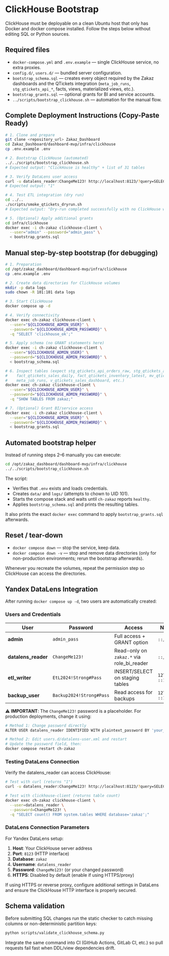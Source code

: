 # ClickHouse Bootstrap

ClickHouse must be deployable on a clean Ubuntu host that only has Docker and
docker compose installed. Follow the steps below without editing SQL or Python
sources.

## Required files

- `docker-compose.yml` and `.env.example` — single ClickHouse service, no extra
  proxies.
- `config.d/`, `users.d/` — bundled server configuration.
- `bootstrap_schema.sql` — creates every object required by the Zakaz dashboards
  and the QTickets integration (`meta_job_runs`, `stg_qtickets_api_*`, facts,
  views, materialized views, etc.).
- `bootstrap_grants.sql` — optional grants for BI and service accounts.
- `../scripts/bootstrap_clickhouse.sh` — automation for the manual flow.

## Complete Deployment Instructions (Copy-Paste Ready)

```bash
# 1. Clone and prepare
git clone <repository_url> Zakaz_Dashboard
cd Zakaz_Dashboard/dashboard-mvp/infra/clickhouse
cp .env.example .env

# 2. Bootstrap ClickHouse (automated)
../../scripts/bootstrap_clickhouse.sh
# Expected output: "ClickHouse is healthy" + list of 31 tables

# 3. Verify DataLens user access
curl -u datalens_reader:ChangeMe123! http://localhost:8123/?query=SELECT%201
# Expected output: "1"

# 4. Test ETL integration (dry run)
cd ../..
./scripts/smoke_qtickets_dryrun.sh
# Expected output: "Dry-run completed successfully with no ClickHouse writes"

# 5. (Optional) Apply additional grants
cd infra/clickhouse
docker exec -i ch-zakaz clickhouse-client \
  --user="admin" --password="admin_pass" \
  < bootstrap_grants.sql
```

## Manual step-by-step bootstrap (for debugging)

```bash
# 1. Preparation
cd /opt/zakaz_dashboard/dashboard-mvp/infra/clickhouse
cp .env.example .env

# 2. Create data directories for ClickHouse volumes
mkdir -p data logs
sudo chown -R 101:101 data logs

# 3. Start ClickHouse
docker compose up -d

# 4. Verify connectivity
docker exec ch-zakaz clickhouse-client \
  --user="${CLICKHOUSE_ADMIN_USER}" \
  --password="${CLICKHOUSE_ADMIN_PASSWORD}" \
  -q "SELECT 'clickhouse_ok';"

# 5. Apply schema (no GRANT statements here)
docker exec -i ch-zakaz clickhouse-client \
  --user="${CLICKHOUSE_ADMIN_USER}" \
  --password="${CLICKHOUSE_ADMIN_PASSWORD}" \
  < bootstrap_schema.sql

# 6. Inspect tables (expect stg_qtickets_api_orders_raw, stg_qtickets_api_inventory_raw,
#    fact_qtickets_sales_daily, fact_qtickets_inventory_latest, mv_qtickets_sales_latest,
#    meta_job_runs, v_qtickets_sales_dashboard, etc.)
docker exec ch-zakaz clickhouse-client \
  --user="${CLICKHOUSE_ADMIN_USER}" \
  --password="${CLICKHOUSE_ADMIN_PASSWORD}" \
  -q "SHOW TABLES FROM zakaz;"

# 7. (Optional) Grant BI/service access
docker exec -i ch-zakaz clickhouse-client \
  --user="${CLICKHOUSE_ADMIN_USER}" \
  --password="${CLICKHOUSE_ADMIN_PASSWORD}" \
  < bootstrap_grants.sql
```

## Automated bootstrap helper

Instead of running steps 2–6 manually you can execute:

```bash
cd /opt/zakaz_dashboard/dashboard-mvp/infra/clickhouse
../../scripts/bootstrap_clickhouse.sh
```

The script:

- Verifies that `.env` exists and loads credentials.
- Creates `data/` and `logs/` (attempts to chown to UID 101).
- Starts the compose stack and waits until `ch-zakaz` reports `healthy`.
- Applies `bootstrap_schema.sql` and prints the resulting tables.

It also prints the exact `docker exec` command to apply `bootstrap_grants.sql`
afterwards.

## Reset / tear-down

- `docker compose down` — stop the service, keep data.
- `docker compose down -v` — stop and remove data directories (only for
  non-production environments; rerun the bootstrap afterwards).

Whenever you recreate the volumes, repeat the permission step so ClickHouse can
access the directories.
## Yandex DataLens Integration

After running `docker compose up -d`, two users are automatically created:

### Users and Credentials

| User | Password | Access | Network | Purpose |
|------|----------|--------|---------|---------|
| **admin** | `admin_pass` | Full access + GRANT option | `::/0` (all) | System administration |
| **datalens_reader** | `ChangeMe123!` | Read-only on `zakaz.*` via role_bi_reader | `::/0` (all) | Yandex DataLens |
| **etl_writer** | `EtL2024!Strong#Pass` | INSERT/SELECT on staging tables | `127.0.0.1, ::1` | ETL processes |
| **backup_user** | `Backup2024!Strong#Pass` | Read access for backups | `127.0.0.1, ::1` | Backup operations |

⚠️ **IMPORTANT**: The `ChangeMe123!` password is a placeholder. For production deployments, change it using:
```bash
# Method 1: Change password directly
ALTER USER datalens_reader IDENTIFIED WITH plaintext_password BY 'your_secure_password';

# Method 2: Edit users.d/datalens-user.xml and restart
# Update the password field, then:
docker compose restart ch-zakaz
```

### Testing DataLens Connection

Verify the datalens_reader can access ClickHouse:

```bash
# Test with curl (returns "1")
curl -u datalens_reader:ChangeMe123! http://localhost:8123/?query=SELECT%201

# Test with clickhouse-client (returns table count)
docker exec ch-zakaz clickhouse-client \
  --user=datalens_reader \
  --password=ChangeMe123! \
  -q "SELECT count() FROM system.tables WHERE database='zakaz';"
```

### DataLens Connection Parameters

For Yandex DataLens setup:

1. **Host**: Your ClickHouse server address
2. **Port**: `8123` (HTTP interface)
3. **Database**: `zakaz`
4. **Username**: `datalens_reader`
5. **Password**: `ChangeMe123!` (or your changed password)
6. **HTTPS**: Disabled by default (enable if using HTTPS/proxy)

If using HTTPS or reverse proxy, configure additional settings in DataLens and ensure the ClickHouse HTTP interface is properly secured.

## Schema validation

Before submitting SQL changes run the static checker to catch missing columns or
non-deterministic partition keys:

```bash
python scripts/validate_clickhouse_schema.py
```

Integrate the same command into CI (GitHub Actions, GitLab CI, etc.) so pull
requests fail fast when DDL/view dependencies drift.
